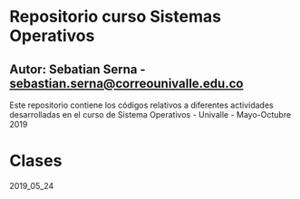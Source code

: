 # Repositorio curso Sistemas Operativos
## Autor: Sebatian Serna - sebastian.serna@correounivalle.edu.co

Este repositorio contiene los códigos relativos a diferentes actividades
desarrolladas en el curso de Sistema Operativos - Univalle - Mayo-Octubre 2019

# Clases
2019_05_24 
